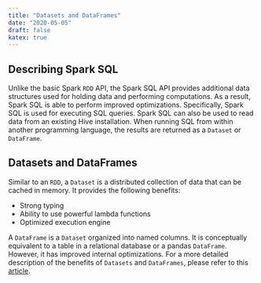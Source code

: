 ```yaml
---
title: "Datasets and DataFrames"
date: "2020-05-05"
draft: false
katex: true
---
```


## Describing Spark SQL
Unlike the basic Spark `RDD` API, the Spark SQL API provides additional data structures used for holding data and performing computations. As a result, Spark SQL is able to perform improved optimizations. Specifically, Spark SQL is used for executing SQL queries. Spark SQL can also be used to read data from an existing Hive installation. When running SQL from within another programming language, the results are returned as a `Dataset` or `DataFrame`.

## Datasets and DataFrames
Similar to an `RDD`, a `Dataset` is a distributed collection of data that can be cached in memory. It provides the following benefits:
- Strong typing
- Ability to use powerful lambda functions
- Optimized execution engine

A `DataFrame` is a `Dataset` organized into named columns. It is conceptually equivalent to a table in a relational database or a pandas `DataFrame`. However, it has improved internal optimizations. For a more detailed description of the benefits of `Datasets` and `DataFrames`, please refer to this [article](https://databricks.com/blog/2016/07/14/a-tale-of-three-apache-spark-apis-rdds-dataframes-and-datasets.html).


